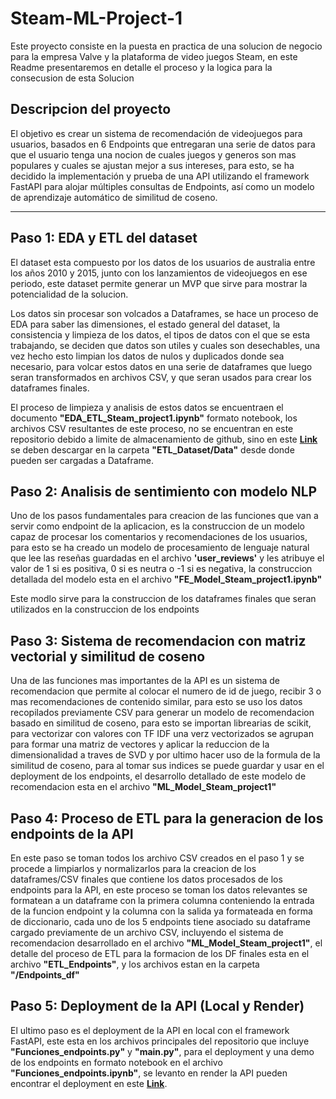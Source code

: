 # Steam-ML-Project-1

Este proyecto consiste en la puesta en practica de una solucion de negocio para la empresa Valve y la plataforma de video juegos Steam, en este Readme presentaremos en detalle el proceso y la logica para la consecusion de esta Solucion

## Descripcion del proyecto

El objetivo es crear un sistema de recomendación de videojuegos para usuarios, basados en 6 Endpoints que entregaran una serie de datos para que el usuario tenga una nocion de cuales juegos y generos son mas populares y cuales se ajustan mejor 
a sus intereses, para esto, se ha decidido la implementación y prueba de una API utilizando el framework FastAPI para alojar múltiples consultas de Endpoints, así como un modelo de aprendizaje automático de similitud de coseno.

--------------------
## Paso 1: EDA y ETL del dataset

El dataset esta compuesto por los datos de los usuarios de australia entre los años 2010 y 2015, junto con los lanzamientos de videojuegos en ese periodo, este dataset permite generar un MVP que sirve para mostrar la potencialidad de la solucion.

Los datos sin procesar son volcados a Dataframes, se hace un proceso de EDA para saber las dimensiones, el estado general del dataset, la consistencia y limpieza de los datos, el tipos de datos con el que se esta trabajando, se deciden que datos son utiles y cuales son desechables, una vez hecho esto limpian los datos de nulos y duplicados donde sea necesario, para volcar estos datos en una serie de dataframes que luego seran transformados en archivos CSV, y que seran usados para crear los dataframes finales.  

El proceso de limpieza y analisis de estos datos se encuentraen el documento **"EDA_ETL_Steam_project1.ipynb"** formato notebook, los archivos CSV resultantes de este proceso, no se encuentran en este repositorio debido a limite de almacenamiento de github, 
sino en este **[Link](https://drive.google.com/drive/folders/1PN95A5XpdLzjwuS850WrxUvORgMx04wy)** se deben descargar en la carpeta **"ETL_Dataset/Data"** desde donde pueden ser cargadas a Dataframe.

## Paso 2: Analisis de sentimiento con modelo NLP 

Uno de los pasos fundamentales para creacion de las funciones que van a servir como endpoint de la aplicacion, es la construccion de un modelo capaz de procesar los comentarios y recomendaciones de los usuarios, para esto se ha creado un modelo de 
procesamiento de lenguaje natural que lee las reseñas guardadas en el archivo **'user_reviews'** y les atribuye el valor de 1 si es positiva, 0 si es neutra o -1 si es negativa, la construccion detallada del modelo esta en el archivo **"FE_Model_Steam_project1.ipynb"** 

Este modlo sirve para la construccion de los dataframes finales que seran utilizados en la construccion de los endpoints

## Paso 3: Sistema de recomendacion con matriz vectorial y similitud de coseno

Una de las funciones mas importantes de la API es un sistema de recomendacion que permite al colocar el numero de id de juego, recibir 3 o mas recomendaciones de contenido similar, para esto se uso los datos recopilados previamente CSV para generar un modelo
de recomendacion basado en similitud de coseno, para esto se importan librearias de scikit, para vectorizar con valores con TF IDF una verz vectorizados se agrupan para formar una matriz de vectores y aplicar la reduccion de la dimensionalidad a traves de SVD
y por ultimo hacer uso de la formula de la similitud de coseno, para al tomar sus indices se puede guardar y usar en el deployment de los endpoints, el desarrollo detallado de este modelo de recomendacion esta en el archivo **"ML_Model_Steam_project1"**

## Paso 4: Proceso de ETL para la generacion de los endpoints de la API

En este paso se toman todos los archivo CSV creados en el paso 1 y se procede a limpiarlos y normalizarlos para la creacion de los dataframes/CSV finales que contiene los datos procesados de los endpoints para la API, en este proceso se toman los datos relevantes se formatean a un dataframe con la primera columna conteniendo la entrada de la funcion endpoint y la columna con la salida ya formateada en forma de diccionario, cada uno de los 5 endpoints tiene asociado su dataframe cargado previamente de un archivo CSV, incluyendo el sistema de recomendacion desarrollado en el archivo **"ML_Model_Steam_project1"**, el detalle del proceso de ETL para la formacion de los DF finales esta en el archivo **"ETL_Endpoints"**, y los archivos estan en la carpeta **"/Endpoints_df"**

## Paso 5: Deployment de la API (Local y Render)

El ultimo paso es el deployment de la API en local con el framework FastAPI, este esta en los archivos principales del repositorio que incluye **"Funciones_endpoints.py"** y **"main.py"**, para el deployment y una demo de los endpoints en formato notebook en el archivo **"Funciones_endpoints.ipynb"**, se levanto en render la API pueden encontrar el deployment en este **[Link](https://steam-p1-v14.onrender.com)**.  
 
